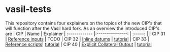 # vasil-tests
This repository contains four explainers on the topics of the new CIP's that will function after the Vasil hard fork. As an overview the introduced CIP's are
| CIP | Name  | Explainer
| :------------ |:---------------: | :-----: |
| CIP 31 | [Reference inputs](https://cips.cardano.org/cips/cip31/) | TODO
| CIP 32 | [Inline datums](https://cips.cardano.org/cips/cip32/)    | [tutorial](https://github.com/perturbing/vasil-tests/blob/main/inline-datums-cip-32.md)
| CIP 33 | [Reference scripts](https://cips.cardano.org/cips/cip33/)| [tutorial](https://github.com/perturbing/vasil-tests/blob/main/referencing-scripts-cip-33.md)
| CIP 40 | [Explicit Collateral Output](https://github.com/cardano-foundation/CIPs/blob/138565ea4c2303fabc576c0f7f67228a54124b17/CollateralOutput/README.md)                                                              | [tutorial](https://github.com/perturbing/vasil-tests/blob/main/collateral-output-cip-40.md)

